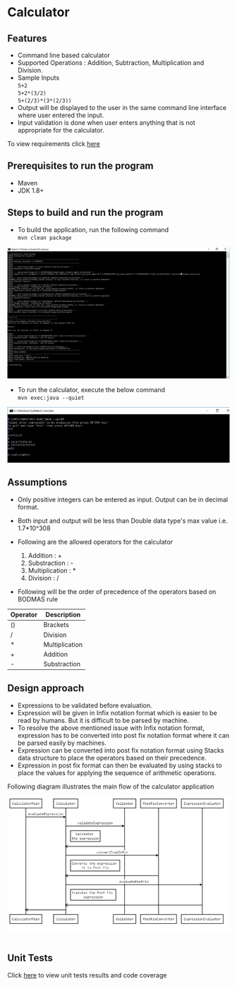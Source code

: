 #  Calculator

## Features
- Command line based calculator
- Supported Operations : Addition, Subtraction, Multiplication and Division.
- Sample Inputs <br />
  `5+2` <br />
  `5+2*(3/2)` <br />
   `5+(2/3)*(3*(2/3))` <br />
- Output will be displayed to the user in the same command line interface where user entered the input.
- Input validation is done when user enters anything that is not appropriate for the calculator.

 To view requirements click [here](https://github.com/vimal-kanagaraj/calculator/blob/master/Requirements.md "Click to view requirements")

## Prerequisites to run the program
- Maven 
- JDK 1.8+

## Steps to build and run the program
- To build the application, run the following command <br />
 `mvn clean package` <br />
 
![](https://github.com/vimal-kanagaraj/calculator/raw/master/screenshots/mvn-package.jpg)
<br />

- To run the calculator, execute the below command<br />
 `mvn exec:java --quiet` <br />

 ![](https://github.com/vimal-kanagaraj/calculator/raw/master/screenshots/mvn-run.jpg) 
 <br />
 
## Assumptions
- Only positive integers can be entered as input. Output can be in decimal format.
- Both input and output will be less than Double data type's max value i.e. 1.7*10^308
- Following are the allowed operators for the calculator
	1. 	Addition  :  +
	2. 	Substraction :  -
	3. 	Multiplication :  *
	4. 	Division :  /
	
-  Following will be the order of precedence of the operators based on BODMAS rule
                    

| Operator  | Description |
| ------------- | ------------- |
| ()  | Brackets  |
| /  | Division  |
| *  | Multiplication  |
| +  | Addition  |
| -  | Substraction  |


## Design approach
 - Expressions to be validated before evaluation.
 - Expression will be given in Infix notation format which is easier to be read by humans. But it is difficult to be parsed by machine. 
 - To resolve the above mentioned issue with Infix notation format, expression has to be converted into post fix notation format where it can be parsed easily by machines.
 - Expression can be converted into post fix notation format using Stacks data structure to place the operators based on their precedence.
 - Expression in post fix format can then be evaluated by using stacks to place the values for applying the sequence of arithmetic operations.
 
 
 Following diagram illustrates the main flow of the calculator application
 
 ![](https://github.com/vimal-kanagaraj/calculator/raw/master/screenshots/sequence-diagram.jpg)  
 <br />
## Unit Tests
Click [here](https://github.com/vimal-kanagaraj/calculator/blob/master/UnitTestResults.md "Click to view unit tests results and code coverage") to view unit tests results and code coverage
